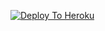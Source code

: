 [![Deploy To Heroku](https://www.herokucdn.com/deploy/button.svg)](https://heroku.com/deploy?template=https://github.com/livecallclass/txt_leech)
